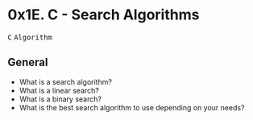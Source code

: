 # 0x1E. C - Search Algorithms

<kbd>C</kbd> <kbd>Algorithm</kbd>

## General

* What is a search algorithm?
* What is a linear search?
* What is a binary search?
* What is the best search algorithm to use depending on your needs?
